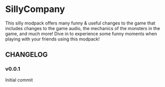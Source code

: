 # SillyCompany
This silly modpack offers many funny & useful changes to the game that includes changes to the game audio,
the mechanics of the monsters in the game, and much more! Dive in to experience some funny moments when playing
with your friends using this modpack!

## CHANGELOG

### v0.0.1

Initial commit

